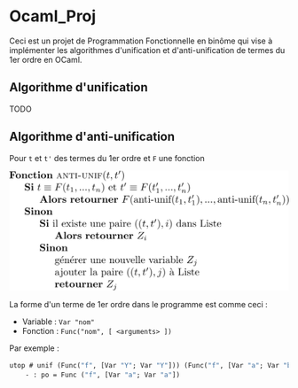 # Ocaml_Proj

Ceci est un projet de Programmation Fonctionnelle en binôme qui vise à implémenter les algorithmes d'unification et d'anti-unification de termes du 1er ordre en OCaml.

## Algorithme d'unification

TODO

## Algorithme d'anti-unification

Pour `t` et `t'` des termes du 1er ordre et `F` une fonction

![Algo anti unif](assets/algo_antiunif.jpg)

La forme d'un terme de 1er ordre dans le programme est comme ceci :

- Variable : `Var "nom"`
- Fonction : `Func("nom", [ <arguments> ])`

Par exemple : 

```ocaml
utop # unif (Func("f", [Var "Y"; Var "Y"])) (Func("f", [Var "a"; Var "b"]));;
    - : po = Func ("f", [Var "a"; Var "a"])
```
